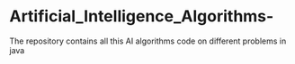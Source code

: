 # Artificial_Intelligence_Algorithms-
The repository contains all this AI algorithms code on different problems in java
